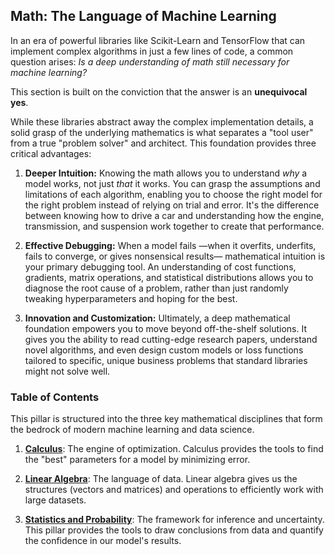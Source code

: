 ## Math: The Language of Machine Learning

In an era of powerful libraries like Scikit-Learn and TensorFlow that can implement complex algorithms in just a few lines of code, a common question arises: *Is a deep understanding of math still necessary for machine learning?*

This section is built on the conviction that the answer is an **unequivocal yes**.

While these libraries abstract away the complex implementation details, a solid grasp of the underlying mathematics is what separates a "tool user" from a true "problem solver" and architect. This foundation provides three critical advantages:

1.  **Deeper Intuition:** Knowing the math allows you to understand *why* a model works, not just *that* it works. You can grasp the assumptions and limitations of each algorithm, enabling you to choose the right model for the right problem instead of relying on trial and error. It's the difference between knowing how to drive a car and understanding how the engine, transmission, and suspension work together to create that performance.

2.  **Effective Debugging:** When a model fails —when it overfits, underfits, fails to converge, or gives nonsensical results— mathematical intuition is your primary debugging tool. An understanding of cost functions, gradients, matrix operations, and statistical distributions allows you to diagnose the root cause of a problem, rather than just randomly tweaking hyperparameters and hoping for the best.

3.  **Innovation and Customization:** Ultimately, a deep mathematical foundation empowers you to move beyond off-the-shelf solutions. It gives you the ability to read cutting-edge research papers, understand novel algorithms, and even design custom models or loss functions tailored to specific, unique business problems that standard libraries might not solve well.

### Table of Contents

This pillar is structured into the three key mathematical disciplines that form the bedrock of modern machine learning and data science.

1. **[Calculus](./01_calculus/)**: The engine of optimization. Calculus provides the tools to find the "best" parameters for a model by minimizing error.

2. **[Linear Algebra](./02_linear_algebra/)**: The language of data. Linear algebra gives us the structures (vectors and matrices) and operations to efficiently work with large datasets.

3. **[Statistics and Probability](./03_statistics_and_probability/)**: The framework for inference and uncertainty. This pillar provides the tools to draw conclusions from data and quantify the confidence in our model's results.